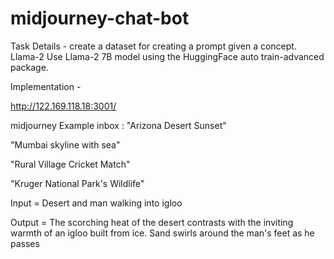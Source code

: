 # midjourney-chat-bot

Task Details - 
create a dataset for creating a prompt given a concept.
Llama-2
Use  Llama-2 7B model using the HuggingFace auto train-advanced package.

Implementation - 

http://122.169.118.18:3001/


midjourney Example inbox : 
"Arizona Desert Sunset"

"Mumbai skyline with sea"

"Rural Village Cricket Match"

"Kruger National Park's Wildlife"


Input = Desert and man walking into igloo

Output = The scorching heat of the desert contrasts with the inviting warmth of an igloo built from ice. Sand swirls around the man's feet as he passes
